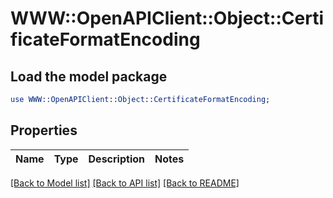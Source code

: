 # WWW::OpenAPIClient::Object::CertificateFormatEncoding

## Load the model package
```perl
use WWW::OpenAPIClient::Object::CertificateFormatEncoding;
```

## Properties
Name | Type | Description | Notes
------------ | ------------- | ------------- | -------------

[[Back to Model list]](../README.md#documentation-for-models) [[Back to API list]](../README.md#documentation-for-api-endpoints) [[Back to README]](../README.md)


